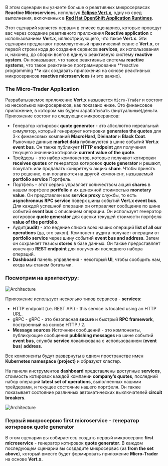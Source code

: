 В этом сценарии вы узнаете больше о реактивных микросервисах **Reactive Microservices**, используя  [**Eclipse Vert.x**](https://vertx.io), одну из сред выполнения, включенных в [**Red Hat OpenShift Application Runtimes**](https://developers.redhat.com/products/rhoar).

Этот сценарий является первым в списке сценариев, которые проведут вас через создание реактивного приложения **Reactive application** с использованием **Vert.x**, иллюстрирующего, что такое **Vert.x**. Эти сценарии предлагают промежуточный практический сеанс с **Vert.x**, от первой строки кода до создания сервисов **services**, их использования и, наконец, до сборки всего в единую реактивную систему **reactive system**. Он показывает, что такое реактивные системы **reactive systems**, что такое реактивное программирование **reactive programming **и как создавать приложения на основе реактивных микросервисов **reactive microservices** (и это важно).

### The Micro-Trader Application


Разрабатываемое приложение **Vert.x** называется ``Micro-Trader`` и состоит из нескольких микросервисов, как показано ниже. Это финансовое приложение, в котором мы будем зарабатывать (виртуальные)деньги. Приложение состоит из следующих микросервисов:

* Генератор котировок **quote generator** - это абсолютно нереальный симулятор, который генерирует котировки **generates the quotes** для 3-х финансовых компаний **MacroHard**, **Divinator** и **Black Coat**. Рыночные данные **market data** публикуются в шине событий **Vert.x event bus**. Он также публикует **HTTP endpoint**  для получения текущего значения котировки **current value of the quote**.
* Трейдеры - это набор компонентов, которые получают котировки **receives quotes** от генератора котировок **quote generator** и решают, покупать или продавать конкретную акцию **share**. Чтобы принять это решение, они полагаются на другой компонент, называемый **portfolio service** Портфель.
*  Портфель - этот сервис управляет количеством акций **shares** в нашем портфеле **portfolio** и их денежной стоимостью **monetary value**. Он представлен как **service proxy** службы, то есть **asynchronous RPC service** поверх шины событий **Vert.x event bus**. Для каждой успешной операции он отправляет сообщение по шине событий **event bus** с описанием операции. Он использует генератор котировок **quote generator** для оценки текущей стоимости портфеля **value of the portfolio**.
* Аудит(**audit**) - это ведение списка всех наших операций **list of all our operations** (да, это закон). Компонент аудита получает операции от **portfolio service** через шину событий **event bus and address**. Затем он сохраняет тезисы **stores** в базе данных. Он также предоставляет конечную **REST endpoint** для получения последнего набора операций.
* **Dashboard** панель управления - некоторый **UI**, чтобы сообщить нам, когда мы станем богатыми.

### Посмотрим на архитектуру:

![Architecture](/openshift/assets/middleware/rhoar-getting-started-vertx/reactive-ms-architecture.png)

Приложение использует несколько типов сервисов - **services**:

* HTTP endpoint (i.e. REST API) - this service is located using an HTTP URL.
* gRPC - gRPC - это безопасная **secure** и быстрый **RPC framework**, построенный на основе HTTP / 2.
* **Message sources** Источники сообщений  - это компоненты, публикующие сообщения **publishing messages** на шине событий **event bus**, служба **service**  локализована с использованием (**event bus**) **address**.

Все компоненты будут развернуты в одном пространстве имен **Kubernetes namespace (project)** и образуют кластер.

На панели инструментов **dashboard** представлены доступные **services**, стоимость котировок каждой компании **company’s quotes**, последний набор операций **latest set of operations**, выполненных нашими трейдерами, и текущее состояние нашего портфеля. Он также показывает состояние различных автоматических выключателей **circuit breakers**.

![Architecture](/openshift/assets/middleware/rhoar-getting-started-vertx/dashboard.png)

### Первый микросервис **first microservice** - генератор котировок **quote generator**

В этом сценарии вы собираетесь создать первый микросервис **first microservice** - генератор котировок **quote generator**. В каждом последующем сценарии вы создадите микросервис (из **from the set above**), который вместе будет формировать приложение **Micro-Trader** на основе **Vert.x.**
